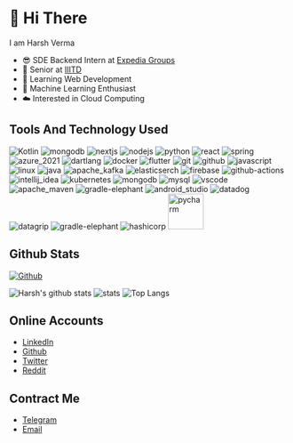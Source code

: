 # 👋 Hi There
I am Harsh Verma
- 😎 SDE Backend Intern at [Expedia Groups](https://www.expediagroup.com/home/default.aspx)
- 👨 Senior at [IIITD](https://www.iiitd.ac.in/)
- 🧪 Learning Web Development
- 🤖 Machine Learning Enthusiast
- ☁️ Interested in Cloud Computing

## Tools And Technology Used
![Kotlin](https://user-images.githubusercontent.com/55652117/210246211-7c3bbab5-bf9d-4c9a-96ac-d4c1a1ac4710.png)
![mongodb](https://user-images.githubusercontent.com/55652117/210248284-9c52c438-bdba-4950-b2aa-c2f7473da933.png)
![nextjs](https://user-images.githubusercontent.com/55652117/210247931-604c6d4f-8051-4477-b6d6-8ddda6956ff5.jpeg)
![nodejs](https://user-images.githubusercontent.com/55652117/210247932-34d568aa-3f46-4366-a4cd-e439b6827d98.png)
![python](https://user-images.githubusercontent.com/55652117/210247934-d75c2bfd-b245-4431-b6ae-2f1b698873c5.png)
![react](https://user-images.githubusercontent.com/55652117/210247935-2923f11f-1e52-4af6-9cd0-9ee22fc0c780.png)
![spring](https://user-images.githubusercontent.com/55652117/210247938-5ecc16de-6c79-4fec-b0eb-ec3de84a787c.png)
![azure_2021](https://user-images.githubusercontent.com/55652117/210247906-48b4772b-a3d1-40ea-9741-59001ffd1bc8.png)
![dartlang](https://user-images.githubusercontent.com/55652117/210247908-f99a2af5-d8c2-4c8b-8b3e-3045824312a1.png)
![docker](https://user-images.githubusercontent.com/55652117/210247912-e578792f-ddad-4c62-a38c-ceec0ed34eb3.png)
![flutter](https://user-images.githubusercontent.com/55652117/210247914-3ad6ae6a-fc04-4b83-8bef-e0a2880e5a2f.png)
![git](https://user-images.githubusercontent.com/55652117/210247916-2f86041e-104f-490b-8e5d-70db8f624702.png)
![github](https://user-images.githubusercontent.com/55652117/210247918-5111a5ab-a95d-4256-aa35-5866f55a3cc7.png)
![javascript](https://user-images.githubusercontent.com/55652117/210247923-aaec13c9-c61c-42bc-9ee5-ad4983c6084e.png)
![linux](https://user-images.githubusercontent.com/55652117/210247925-34820c89-1aa8-40ea-a2ab-46ff6ec71464.png)
![java](https://user-images.githubusercontent.com/55652117/210247921-05438a21-48f8-478f-86fd-fa617cdf2ab3.png)
![apache_kafka](https://user-images.githubusercontent.com/55652117/210249375-bbb02fde-ca53-48c8-802e-1e3cd135cd75.png)
![elasticserch](https://user-images.githubusercontent.com/55652117/210249378-210db769-f96c-43d1-b790-a2c26cbf7eca.png)
![firebase](https://user-images.githubusercontent.com/55652117/210249380-a6086c53-7c0c-4bf3-b4f3-1bb951afd560.png)
![github-actions](https://user-images.githubusercontent.com/55652117/210249383-622094e9-5204-4dc0-b33b-a8a03141c16a.png)
![intellij_idea](https://user-images.githubusercontent.com/55652117/210249386-f17d9169-412f-4f79-aa9b-37d175f7e0f8.png)
![kubernetes](https://user-images.githubusercontent.com/55652117/210249387-be689617-5f34-4f1c-a607-658c75620627.png)
![mongodb](https://user-images.githubusercontent.com/55652117/210249390-01ab1566-4db6-486c-ab4a-300fa0c04a12.png)
![mysql](https://user-images.githubusercontent.com/55652117/210249394-af9c2508-ec98-43e9-b6f5-de801abd9232.png)
![vscode](https://user-images.githubusercontent.com/55652117/210249398-0005e95a-d871-4417-9822-55e1479ef694.png)
![apache_maven](https://user-images.githubusercontent.com/55652117/210249509-ba43f787-4079-4573-834a-715b1caed473.jpeg)
![gradle-elephant](https://user-images.githubusercontent.com/55652117/210249513-c001b6ce-7437-4664-af87-e7f66bae993d.png)
![android_studio](https://user-images.githubusercontent.com/55652117/210249787-7fed8e22-b3f3-4efa-9634-b60d9ec6157e.png)
![datadog](https://user-images.githubusercontent.com/55652117/210249793-df52fb00-1d7e-41f6-8813-1e1fda81019b.png)
![datagrip](https://user-images.githubusercontent.com/55652117/210249795-d2d3a061-a54d-42d8-b149-8d14b53f69ef.png)
![gradle-elephant](https://user-images.githubusercontent.com/55652117/210249797-15d5d9f2-b2ab-424c-aa3a-3cd2f3745a35.png)
![hashicorp](https://user-images.githubusercontent.com/55652117/210249800-c6c2dd84-6056-48a6-9c9b-1b94b91ed5fd.png)
<img width="64" alt="pycharm" src="https://user-images.githubusercontent.com/55652117/210249806-75d73fd1-d1bf-45ed-9d6a-bd0292a79d84.png">

## Github Stats
[![Github](https://img.shields.io/github/followers/Harsh3305?label=Follow&style=social)](https://github.com/Harsh3305)

![Harsh's github stats](https://github-readme-stats.vercel.app/api?username=Harsh3305&show_icons=true&theme=tokyonight)
![stats](https://github-readme-streak-stats.herokuapp.com/?user=Harsh3305&count_private=true&theme=tokyonight)
![Top Langs](https://github-readme-stats.vercel.app/api/top-langs/?username=Harsh3305&theme=tokyonight)

## Online Accounts
- [LinkedIn](https://www.linkedin.com/in/harsh-verma-45423819b/)
- [Github](https://github.com/Harsh3305)
- [Twitter](https://twitter.com/harsh3305)
- [Reddit](https://www.reddit.com/user/harsh3305/)

## Contract Me
- [Telegram](https://t.me/hrverma)
- [Email](mailto:harshverma3305@gmail.com)
 
